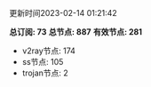 更新时间2023-02-14 01:21:42

**总订阅: 73**
**总节点: 887**
**有效节点: 281**
- v2ray节点: 174
- ss节点: 105
- trojan节点: 2
